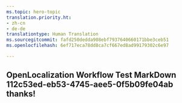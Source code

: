 ```yaml
---
ms.topic: hero-topic
translation.priority.ht:
- zh-cn
- de-de
translationtype: Human Translation
ms.sourcegitcommit: fafd250dedda908ebf7937640660171bbe3ceb51
ms.openlocfilehash: 6ef717eca78dd8ca7cf667ed8ad99179302c6e97

---
```

## OpenLocalization Workflow Test MarkDown 112c53ed-eb53-4745-aee5-0f5b09fe04ab thanks!



<!--HONumber=Aug16_HO1-->


